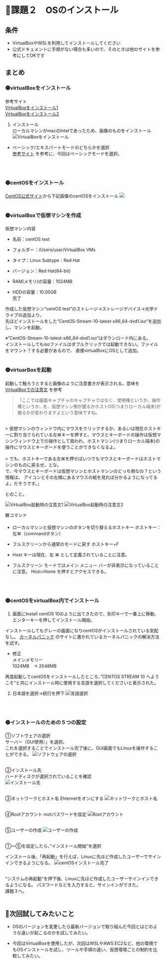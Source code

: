# 🔴課題２　OSのインストール

## 条件
- VirtualBoxやWSLを利用してインストールしてください
- 公式ドキュメントに手順がない場合も多いので、そのときは他のサイトを参考にしてOKです

## まとめ

### 🟡virtualBoxをインストール
参考サイト<br>
[VirtualBoxをインストール1](https://www.sejuku.net/blog/75279)<br>
[VirtualBoxをインストール2](https://www.heiyoshilog-business.com/centos-install/)

1. インストール<br>
ローカルマシンがmacのIntelであったため、画像のものをインストール
![VirtualBoxをインストール](img/VirtualBoxをインストール.png)

- ベーシック/エキスパートモードのどちらかを選択<br>
[参考サイト](https://gihyo.jp/admin/serial/01/ubuntu-recipe/0832)
を参考に、今回はベーシックモードを選択。
<br>
<br>

### 🟡centOSをインストール
[CentOS公式サイト](http://ftp.jaist.ac.jp/pub/Linux/CentOS/)から下記画像のcentOSをインストール
![](img/centOS.png)
<br>
<br>

### 🟡virtualBoxで仮想マシンを作成

仮想マシン内容<br>
- 名前：centOS test
- フォルダー：/Users/user/VirtualBox VMs
- タイプ：Linux Subtype：Red Hat
- バージョン：Red Hat(64-bit)

- RAM(メモリ)の容量：1024MB
- HDDの容量：10.00GB <br>
完了

作成した仮想マシン”centOS test”のストレージ→ストレージデバイス→光学ドライブの追加より、<br>
先ほどインストールをした”CentOS-Stream-10-latest-x86_64-dvd1.iso”を追加し、マシンを起動。

※”CentOS-Stream-10-latest-x86_64-dvd1.iso”はダウンロード内にある。<br>
インストールしてもisoファイルはダブルクリックでは起動できない。ファイルをマウント？する必要があるので、
直接virtualBoxにOSとして追加。
<br>
<br>

### 🟡virtuarBoxを起動
起動して触ろうとすると画像のように注意書きが表示される。意味を
[VirtualBoxでの注意文](https://anything.hatenadiary.com/entry/2017/08/13/150456)
を参考
<br>
>「ここでは画面キャプチャのキャプチャではなく、使用権というか、操作権というか…を、仮想マシン側が握るかホストOS(つまりローカル端末)が握るかが変わりますよという意味ですね。<br>
<br>
> 仮想マシンのウィンドウ内にマウスをクリックするか、あるいは現在ホストキーに割り当てられている左⌘キーを押すと、マウスとキーボードの操作は仮想マシンウィンドウ上での操作として扱われ、ホストマシン(つまりローカル端末)の操作にマウスとキーボードを使うことができなくなるよ。<br>
<br>
> でも、ホストキーである左⌘を押せばいつでもマウスとキーボードはホストマシンのものに戻るぜ。とな。<br>
で、今マウスとキーボードは仮想マシンとホストマシンのどっち側なの？という情報は、
アイコンとその左隣にあるマウスの絵を見れば分かるようになってるよ。だそうです。」

とのこと。

![VirtualBox起動時の注意文1](img/virtualBox注意1.png)
![VirtualBox起動時の注意文2](img/virtualBox注意2.png)
<br>

🟩コマンド
- ローカルマシンと仮想マシンのボタンを切り替えるホストキー
ホストキー：左⌘（commandボタン）

- フルスクリーンから通常のモードに戻す
ホストキー+F

- Host キーは現在、左 ⌘ として定義されていることに注意。

- フルスクリーン モードではメイン メニュー バーが非表示になっていることに注意。
Host+Home を押すとアクセスできる。
<br>
<br>

### 🟡centOSをvirtualBox内でインストール

1. 画面にInstall centOS 10のように出てきたので、矢印キーで一番上に移動、エンターキーを押してインストール開始。

インストールしてもグレーの画面になりcentOSがインストールされている気配なし。
[カーネルパニック](https://qiita.com/fuzzzi_iam/items/519a430491cbdf3498f4)
のサイトに書かれているカーネルパニックの解決方法を試す。

- 修正 <br>
メインメモリー <br>
1024MB　→ 2048MB

再度起動してcentOSをインストールしたところ、”CENTOS STREAM 10 へようこそ”と共にインストール時に使用する言語を選択してくださいと表示された。
<br>

2. 日本語を選択→続行を押下
![言語選択](img/言語選択.png)
<br>
<br>

### 🟡インストールのための５つの設定

①ソフトウェアの選択<br>
サーバー（GUI使用）」を選択。<br>
これを選択することでインストール完了後に、GUI画面でもLinuxを操作することができる。
![ソフトウェアの選択](img/ソフトウェアの選択.png)
<br>
<br>

②インストール先 <br>
ハードディスクが選択されていることを確認 <br>
![インストール先](img/インストール先.png)
<br>
<br>

③ネットワークとホスト名
Ehternetをオンにする
![ネットワークとホスト名](img/ネットワークとホスト名.png)
<br>
<br>

④Rootアカウント
rootパスワードを設定
![Rootアカウント](img/Rootアカウント.png)
<br>
<br>

⑤ユーザーの作成
![ユーザーの作成](img/ユーザーの作成.png)
<br>
<br>

①〜⑤を設定したら、”インストール開始”を選択

インストール後、「再起動」を行えば、Linuxに先ほど作成したユーザーでサインインできるようになる。
![centOSインストール完了](img/centOSインストール完了.png)
<br>
<br>

“システムの再起動”を押下後、Linuxに先ほど作成したユーザーサインインできるようになる。
パスワードなどを入力すると、サインインができた。<br>
課題３へ。
<br>
<br>

## 🔵次回試してみたいこと

- OSのバージョンを変更したら最新バージョンで取り組んだ今回とはどのような違いが起こるのかを試してみたい。

- 今回はVirtualBoxを使用したが、次回はWSLやAWS EC2など、他の環境でもOSインストールを試し、ツールや手順の違い、仮想環境ごとの制約を比較してみたい。
